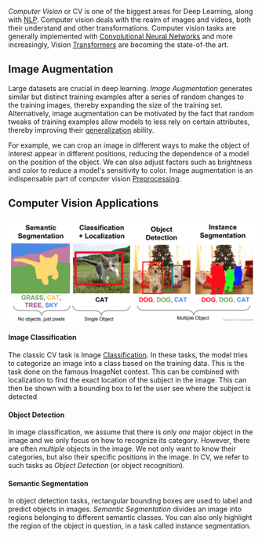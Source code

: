 
*Computer Vision* or CV is one of the biggest areas for Deep Learning, along with [NLP](NLP.md). Computer vision deals with the realm of images and videos, both their understand and other transformations. Computer vision tasks are generally implemented with [Convolutional Neural Networks](Convolutional%20Neural%20Net.md) and more increasingly, Vision [Transformers](Transformers.md) are becoming the state-of-the art.

## Image Augmentation

Large datasets are crucial in deep learning. *Image Augmentation* generates similar but distinct training examples after a series of random changes to the training images, thereby expanding the size of the training set. Alternatively, image augmentation can be motivated by the fact that random tweaks of training examples allow models to less rely on certain attributes, thereby improving their [generalization](../Bias%20vs.%20Variance.md) ability.

For example, we can crop an image in different ways to make the object of interest appear in different positions, reducing the dependence of a model on the position of the object. We can also adjust factors such as brightness and color to reduce a model's sensitivity to color. Image augmentation is an indispensable part of computer vision [Preprocessing](../MLOps/Preprocessing.md).


## Computer Vision Applications

![](../../Attachments/Pasted%20image%2020230301013518.png)

#### Image Classification

The classic CV task is Image [Classification](../Classification.md). In these tasks, the model tries to categorize an image into a class based on the training data. This is the task done on the famous ImageNet contest. This can be combined with localization to find the exact location of the subject in the image. This can then be shown with a bounding box to let the user see where the subject is detected

#### Object Detection

In image classification, we assume that there is only *one* major object in the image and we only focus on how to recognize its category. However, there are often *multiple* objects in the image. We not only want to know their categories, but also their specific positions in the image. In CV, we refer to such tasks as *Object Detection* (or object recognition).

#### Semantic Segmentation

In object detection tasks, rectangular bounding boxes are used to label and predict objects in images. *Semantic Segmentation* divides an image into regions belonging to different semantic classes. You can also only highlight the region of the object in question, in a task called instance segmentation.